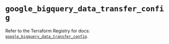 # `google_bigquery_data_transfer_config`

Refer to the Terraform Registry for docs: [`google_bigquery_data_transfer_config`](https://registry.terraform.io/providers/hashicorp/google-beta/5.18.0/docs/resources/google_bigquery_data_transfer_config).
